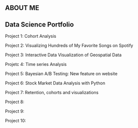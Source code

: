## ABOUT ME
[logo]: https://www.google.de/url?sa=i&rct=j&q=&esrc=s&source=images&cd=&cad=rja&uact=8&ved=0ahUKEwis5Leuq-jWAhWDWxoKHW6mDvkQjRwIBw&url=https%3A%2F%2Fde.linkedin.com%2Fin%2Fcarlo-olmi-6423685b&psig=AOvVaw1Cxr9CrSS4oQm0xO_c0_2K&ust=1507803355257078 "Logo Title Text 2"



## Data Science Portfolio

Project 1: Cohort Analysis

Project 2: Visualizing Hundreds of My Favorite Songs on Spotify

Project 3: Interactive Data Visualization of Geospatial Data

Projetc 4: Time series Analysis

Project 5: Bayesian A/B Testing: New feature on website

Project 6: Stock Market Data Analysis with Python 

Project 7: Retention, cohorts and visualizations

Project 8:

Project 9:

Project 10:
